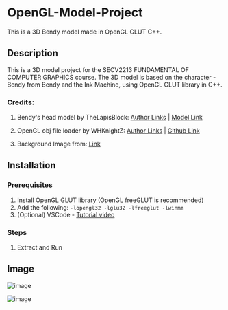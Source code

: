 # OpenGL-Model-Project

This is a 3D Bendy model made in OpenGL GLUT C++.

## Description

This is a 3D model project for the SECV2213 FUNDAMENTAL OF COMPUTER GRAPHICS course. The 3D model is based on the character - Bendy from Bendy and the Ink Machine, using OpenGL GLUT library in C++.

### Credits:

1. Bendy's head model by TheLapisBlock: 
   [Author Links](https://thelapisblock22.carrd.co/) | 
   [Model Link](https://www.deviantart.com/thelapisblock22/art/Lapis-Bendy-Pack-Blender-2-8-Release-785085144)
   
2. OpenGL obj file loader by WHKnightZ:
   [Author Links](https://github.com/WHKnightZ) | 
   [Github Link](https://github.com/WHKnightZ/OpenGL-Load-Model)

3. Background Image from: 
   [Link](https://bendy.fandom.com/wiki/User_blog:TheVeryInkyBendy/Texture_Files)

## Installation

### Prerequisites

1. Install OpenGL GLUT library (OpenGL freeGLUT is recommended)
2. Add the following: 
   `-lopengl32
     -lglu32
     -lfreeglut
     -lwinmm`
3. (Optional) VSCode - [Tutorial video](https://youtu.be/8Qkpaewj-7Y)

### Steps

1. Extract and Run

## Image

![image](https://github.com/EdgyPotato/OpenGL-Model-Project/assets/64056626/c62e0eb7-3996-41f0-8efd-aaefc1a2c7ce)

![image](https://github.com/EdgyPotato/OpenGL-Model-Project/assets/64056626/b0c00539-6ff0-4081-990c-d9e0051060ec)
